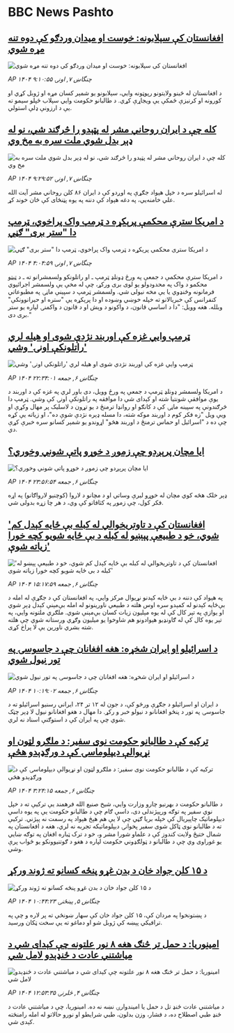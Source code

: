 # BBC News Pashto## [افغانستان کې سېلابونه: خوست او میدان وردګو کې دوه تنه مړه شوي](https://www.bbc.com/pashto/articles/cn9y1req1l8o?at_campaign=githubrss)![افغانستان کې سېلابونه: خوست او میدان وردګو کې دوه تنه مړه شوي](https://ichef.bbci.co.uk/ace/ws/240/cpsprodpb/fb1e/live/a0a21220-53fe-11f0-9059-53068db28ec5.jpg)_AP ۱۴۰۴ چنگاښ ۷, اونۍ ۹:۱۰:۵۵_د افغانستان له ځینو ولایتونو رپوټونه وايي، سېلابونو یو شمېر کسان مړه او ژوبل کړي او کورونه او کرنیزې ځمکې یې ویجاړې کړي. د طالبانو حکومت وايي سېلاب ځپلو سیمو ته یې د ارزونې ډلې استولي.## [کله چې د ایران روحاني مشر له پټېدو را څرګند شي، نو له ډېر بدل شوي ملت سره به مخ وي](https://www.bbc.com/pashto/articles/cz0918nrllko?at_campaign=githubrss)![کله چې د ایران روحاني مشر له پټېدو را څرګند شي، نو له ډېر بدل شوي ملت سره به مخ وي](https://ichef.bbci.co.uk/ace/ws/240/cpsprodpb/4cf8/live/b4be7d90-51c7-11f0-8485-7bd50fa63665.png)_AP ۱۴۰۴ چنگاښ ۷, اونۍ ۹:۲۹:۵۲_له اسرائیلو سره د خپل هېواد جګړې په اوږدو کې د ایران ۸۶ کلن روحاني مشر آیت الله علي خامنه‌يي، په دغه هېواد کې دننه په یوه پټنځای کې ځان خوند کړ.## [د امریکا سترې محکمې پرېکړه د ټرمپ واک پراخوي، ټرمپ دا "ستر بری" ګڼي](https://www.bbc.com/pashto/articles/c74wzyejrn3o?at_campaign=githubrss)![د امریکا سترې محکمې پرېکړه د ټرمپ واک پراخوي، ټرمپ دا "ستر بری" ګڼي](https://ichef.bbci.co.uk/ace/ws/240/cpsprodpb/a711/live/31ee1a40-53d6-11f0-b4be-8f7caf53b80c.jpg)_AP ۱۴۰۴ چنگاښ ۷, اونۍ ۴:۰۴:۵۹_د امریکا سترې محکمې د جمعې په ورځ ډونلډ ټرمپ ـ او راتلونکو ولسمشرانو ته ـ د ټیټو محکمو د واک په محدودولو یو لوی بری ورکړ، چې له مخې یې ولسمشر اجرائیوي فرمانونه وځنډوي یا یې مخه نیولی شي.
ولسمشر ټرمپ د سپینې ماڼۍ په مطبوعاتي کنفرانس کې خبریالانو ته خپله خوښي وښوده او دا پرېکړه یې "ستره او حیرانوونکې" وبلله. هغه وویل: "دا د اساسي قانون، د واکونو د وېش او د قانون د واکمنۍ لپاره یو ستر بری دی."## [ټرمپ وايي غزه کې اوربند نژدې شوی او هیله لري 'راتلونکې اونۍ' وشي](https://www.bbc.com/pashto/articles/cz7l9g24jd4o?at_campaign=githubrss)![ټرمپ وايي غزه کې اوربند نژدې شوی او هیله لري 'راتلونکې اونۍ' وشي](https://ichef.bbci.co.uk/ace/ws/240/cpsprodpb/f86c/live/d79bf2b0-53d0-11f0-b4be-8f7caf53b80c.png)_AP ۱۴۰۴ چنگاښ ۶, جمعه ۲۲:۳۴:۰۱_د امریکا ولسمشر ډونلډ ټرمپ د جمعې په ورځ وویل، دی باور لري په غزه کې د اوربند د یوې موافقې شونتیا شته او کېدای شي دا موافقه په راتلونکې اونۍ کې وشي.
ټرمپ دا څرګندونې په سپینه ماڼۍ کې د کانګو او روانډا ترمنځ د یو تړون د لاسلیک پر مهال وکړې او ویې ویل "زه فکر کوم د اوربند موکه شته، دا مسله ډېره نژدې شوې ده"، او زیاته یې کړه چې ده د "اسرائیل او حماس ترمنځ د اوربند هڅو" اړوندو یو شمېر کسانو سره خبرې کړې دي.## [ایا مچان پرېږدو چې زموږ د خوړو پاتې شوني وخوري؟](https://www.bbc.com/pashto/articles/c2d0e8080jro?at_campaign=githubrss)![ایا مچان پرېږدو چې زموږ د خوړو پاتې شوني وخوري؟](https://ichef.bbci.co.uk/ace/ws/240/cpsprodpb/f02b/live/11b72490-53b0-11f0-8485-7bd50fa63665.jpg)_AP ۱۴۰۴ چنگاښ ۶, جمعه ۲۳:۵۶:۵۴_ډېر خلک هڅه کوي مچان له خوړو ليرې وساتي او د مچانو د لاروا (کوچنیو لارواګانو) په اړه فکر کول، چې زموږ په کثافاتو کې وي، د هر چا زړه بدولی شي.## ['افغانستان کې د تاوتریخوالي له کبله بې ځایه کېدل کم شوي، خو د طبیعې پېښو له کبله د بې ځایه شویو کچه خورا زیاته شوې'](https://www.bbc.com/pashto/articles/cj618xd1z86o?at_campaign=githubrss)!['افغانستان کې د تاوتریخوالي له کبله بې ځایه کېدل کم شوي، خو د طبیعې پېښو له کبله د بې ځایه شویو کچه خورا زیاته شوې'](https://ichef.bbci.co.uk/ace/ws/240/cpsprodpb/9c57/live/1044c820-5369-11f0-8485-7bd50fa63665.jpg)_AP ۱۴۰۴ چنگاښ ۶, جمعه ۱۵:۱۷:۵۹_په هېواد کې دننه د بې ځایه کېدنو نړیوال مرکز وايي، په افغانستان کې د جګړې له امله د بې‌ځایه کېدنو له کمېدو سره اوس هلته د طبيعي ناورینونو له امله بې‌مېنې کېدل ډېر شوي او یوازې په تېر کال کې له یوه مېلیون زیات کسان بې‌مېنې شوي.
ملګري ملتونه وايي، په تېر یوه کال کې له ګاونډیو هېوادونو هم شاوخوا یو ميلیون وګړي ورستانه شوي چې هلته شته بشري ناورین يې لا پراخ کړی.## [د اسرائیلو او ایران شخړه: هغه افغانان چې د جاسوسۍ په تور نیول شوي](https://www.bbc.com/pashto/articles/ckg6d7e3ze7o?at_campaign=githubrss)![د اسرائیلو او ایران شخړه: هغه افغانان چې د جاسوسۍ په تور نیول شوي](https://ichef.bbci.co.uk/ace/ws/240/cpsprodpb/7d26/live/0f943a90-51ad-11f0-a560-0ba338db13f3.jpg)_AP ۱۴۰۴ چنگاښ ۶, جمعه ۱۰:۱۹:۰۲_د ایران او اسرائیلو د جګړې ورځو کې، د جون له ۱۲ تر ۲۴، ایراني رسنیو اسرائیلو  ته د جاسوسۍ په تور د پنځو افغانانو د نیولو خبر و رکړ. دا مهال د هغو افغانانو نیول لا ډېر چټک شوي چې په ایران کې د استوګنې اسناد نه لري.## [ترکیه کې د طالبانو حکومت نوی سفیر: د ملګرو لټون او نړیوالې ديپلوماسۍ کې د ورګډېدو هڅې](https://www.bbc.com/pashto/articles/cm2z577y2z1o?at_campaign=githubrss)![ترکیه کې د طالبانو حکومت نوی سفیر: د ملګرو لټون او نړیوالې ديپلوماسۍ کې د ورګډېدو هڅې](https://ichef.bbci.co.uk/ace/ws/240/cpsprodpb/83ea/live/68313130-52e8-11f0-b4be-8f7caf53b80c.jpg)_AP ۱۴۰۴ چنگاښ ۶, جمعه ۳:۲۴:۱۵_د طالبانو حکومت د بهرنیو چارو وزارت وايي، شیخ صنیع الله فرهمند یې ترکیې ته د خپل نوي سفیر په توګه ورپېژندلی دی، داسې ګام چې د طالبانو حکومت یې په یوه داسې ديپلوماتیک چاپېریال کې خپله بریا ګڼي چې لا یې هم هېڅ هېواد په رسمت نه پېژني. ترکیې ته د طالبانو نوی ټاکل شوی سفیر پخوانۍ دیپلوماتیکه تجربه نه لري، هغه د افغانستان په شمال ختیځ ولایت کندوز کې د علماو شورا مشر و، خو د ترک ټباره افغان په توګه ښايي یو غوراوی وي چې د طالبانو د ټولګډوني حکومت لپاره د هغو د ګوتنیوونکو یو ځواب پرې وشي.## [ د ۱۵ کلن جواد خان د بدن غړو پنځه کسانو ته ژوند ورکړ](https://www.bbc.com/pashto/articles/cd0vnm3dygeo?at_campaign=githubrss)![ د ۱۵ کلن جواد خان د بدن غړو پنځه کسانو ته ژوند ورکړ](https://ichef.bbci.co.uk/ace/ws/240/cpsprodpb/0b7a/live/49d37580-4623-11f0-9471-e380f647874e.jpg)_AP ۱۴۰۴ چنگاښ ۵, پينځنۍ ۱۰:۴۴:۲۳_د پښتونخوا په مردان کې، ۱۵ کلن جواد خان کې سهار ښونځي ته پر لاره و چې په ترافیکي پېښه کې ژوبل شو او دماغو ته یې سخت ټکان ورسید.## [امینوریا: د حمل تر څنګ هغه ۸ نور علتونه چې کېدای شي د میاشتني عادت د ځنډېدو لامل شي](https://www.bbc.com/pashto/articles/cj61ek6zxppo?at_campaign=githubrss)![امینوریا: د حمل تر څنګ هغه ۸ نور علتونه چې کېدای شي د میاشتني عادت د ځنډېدو لامل شي](https://ichef.bbci.co.uk/ace/ws/240/cpsprodpb/3543/live/c79cc4b0-371b-11f0-96c3-cf669419a2b0.jpg)_AP ۱۴۰۴ چنگاښ ۴, څلرنۍ ۱۲:۵۳:۳۵_د میاشتني عادت ځنډ تل د حمل یا امیندوارۍ نښه نه ده. امینوریا، چې د میاشتني عادت د ځنډ طبي اصطلاح ده، د فشار، وزن بدلون، طبي شرایطو او نورو حالاتو له امله رامنځته کېدی شي.